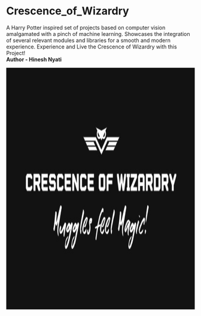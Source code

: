 # Crescence_of_Wizardry
 A Harry Potter inspired set of projects based on computer vision amalgamated with a pinch of machine learning. Showcases the integration of several relevant modules and libraries for a smooth and modern experience. Experience and Live the Crescence of Wizardry with this Project! <br><b>Author - Hinesh Nyati<b>

<img src="https://github.com/nyatihinesh/Crescence_of_Wizardry/blob/main/logo.jpg" alt="LOGO - CRESCENCE OF WIZARDRY!" width="1182" height="646">
